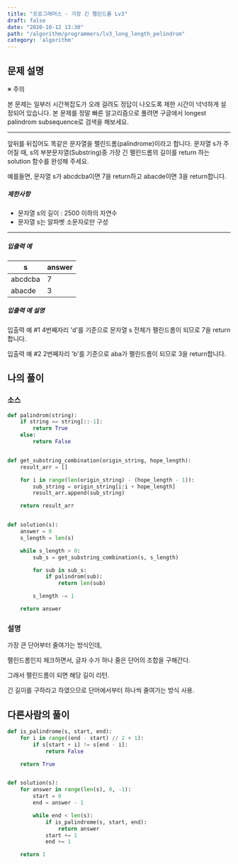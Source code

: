```yaml
---
title: "프로그래머스 - 가장 긴 팰린드롬 Lv3"
draft: false
date: "2020-10-12 13:30"
path: "/algorithm/programmers/lv3_long_length_pelindrom"
category: 'algorithm'
---
```


## 문제 설명

※ 주의

본 문제는 일부러 시간복잡도가 오래 걸려도 정답이 나오도록 제한 시간이 넉넉하게 설정되어 있습니다.
본 문제를 정말 빠른 알고리즘으로 풀려면 구글에서 longest palindrom subsequence로 검색을 해보세요.

------

앞뒤를 뒤집어도 똑같은 문자열을 팰린드롬(palindrome)이라고 합니다.
문자열 s가 주어질 때, s의 부분문자열(Substring)중 가장 긴 팰린드롬의 길이를 return 하는 solution 함수를 완성해 주세요.

예를들면, 문자열 s가 abcdcba이면 7을 return하고 abacde이면 3을 return합니다.

##### 제한사항

- 문자열 s의 길이 : 2500 이하의 자연수
- 문자열 s는 알파벳 소문자로만 구성

------

##### 입출력 예

| s       | answer |
| ------- | ------ |
| abcdcba | 7      |
| abacde  | 3      |

##### 입출력 예 설명

입출력 예 #1
4번째자리 'd'를 기준으로 문자열 s 전체가 팰린드롬이 되므로 7을 return합니다.

입출력 예 #2
2번째자리 'b'를 기준으로 aba가 팰린드롬이 되므로 3을 return합니다.



## 나의 풀이

### 소스

```python
def palindrom(string):
    if string == string[::-1]:
        return True
    else:
        return False


def get_substring_combination(origin_string, hope_length):
    result_arr = []

    for i in range(len(origin_string) - (hope_length - 1)):
        sub_string = origin_string[i:i + hope_length]
        result_arr.append(sub_string)

    return result_arr


def solution(s):
    answer = 0
    s_length = len(s)

    while s_length > 0:
        sub_s = get_substring_combination(s, s_length)

        for sub in sub_s:
            if palindrom(sub):
                return len(sub)

        s_length -= 1

    return answer
```

### 설명

가장 큰 단어부터 줄여가는 방식인데,

팰린드롬인지 체크하면서, 글자 수가 하나 줄은 단어의 조합을 구해간다.

그래서 팰린드롬이 되면 해당 길이 리턴.

긴 길이를 구하라고 하였으므로 단어에서부터 하나씩 줄여가는 방식 사용.



## 다른사람의 풀이

```python
def is_palindrome(s, start, end):
    for i in range((end - start) // 2 + 1):
        if s[start + i] != s[end - i]:
            return False

    return True


def solution(s):
    for answer in range(len(s), 0, -1):
        start = 0
        end = answer - 1

        while end < len(s): 
            if is_palindrome(s, start, end):
                return answer
            start += 1
            end += 1

    return 1
```



